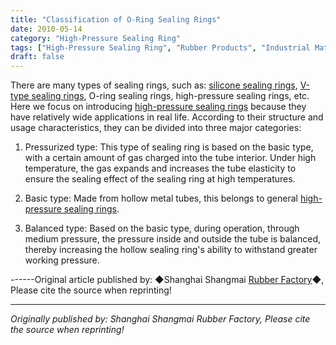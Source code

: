 ```yaml
---
title: "Classification of O-Ring Sealing Rings"
date: 2010-05-14
category: "High-Pressure Sealing Ring"
tags: ["High-Pressure Sealing Ring", "Rubber Products", "Industrial Materials"]
draft: false
---
```


There are many types of sealing rings, such as: [silicone sealing rings](http://www.smpolymer.com/), [V-type sealing rings](http://www.smpolymer.com/), O-ring sealing rings, high-pressure sealing rings, etc. Here we focus on introducing [high-pressure sealing rings](http://www.smpolymer.com/gaoyamifengquan/) because they have relatively wide applications in real life. According to their structure and usage characteristics, they can be divided into three major categories:

1. Pressurized type: This type of sealing ring is based on the basic type, with a certain amount of gas charged into the tube interior. Under high temperature, the gas expands and increases the tube elasticity to ensure the sealing effect of the sealing ring at high temperatures.

2. Basic type: Made from hollow metal tubes, this belongs to general [high-pressure sealing rings](http://www.smpolymer.com/gaoyamifengquan/).

3. Balanced type: Based on the basic type, during operation, through medium pressure, the pressure inside and outside the tube is balanced, thereby increasing the hollow sealing ring's ability to withstand greater working pressure.

------Original article published by: ◆Shanghai Shangmai [Rubber Factory](http://www.smpolymer.com/)◆, Please cite the source when reprinting!

---

*Originally published by: Shanghai Shangmai Rubber Factory, Please cite the source when reprinting!*